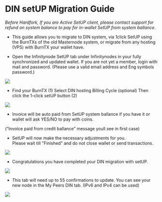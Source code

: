 # DIN setUP Migration Guide



*Before Hardfork, If you are Active SetUP client, please contact support for refund on system balance to pay for in-wallet SetUP from system ballance.*




- This guide allows you to migrate to DIN system, via 1click SetUP using the BurnTXs of the old Masternode system, or migrate from any hosting (VPS) with BurnTX your wallet have.



- Open the Infinitynode SetUP tab under Infinitynodes in your fully synchronized and updated wallet. If you are not yet a member, login with mail and password. (Please use a valid email address and Eng symbols password.)



![](https://lh6.googleusercontent.com/Iw9uS0hnpIVKR1W-H2i4ricdpscc76kHo4xddTvNpa6Qd7WdjGgvHzacRTV2HqUVotxlJFS1Nr9phu_QVDgxYQ1HUR1vf0T4cRTBhdOWxJt122M35RFk71oefXBQGjyi3MPKZ7S_)





- Find your BurnTX (1) Select DIN hosting Billing Cycle (optional) Then click the 1-click setUP button (2)



![](https://lh3.googleusercontent.com/cPx8JhCXPO4lT06PiGq7nxZcmrPMqBBTgqUiwSylH04LqO0m6c6GkyjhU7iuPpzLAkwYsZv73uxibkGwPb_QfOl0qYHFYN90yXItldwGVtgaFed3SBPN7Br54m0og9ze1c0Rq2OE)




- Invoice will be auto paid from SetUP system ballance if you have it or wallet will ask YES/NO to pay with coins.

(“Invoice paid from credit ballance” message youll see in first case)

  

- SetUP will now make the necessary adjustments for you.  
Please wait till "Finished" and do not close wallet or send transactions.

  



![](https://lh4.googleusercontent.com/bgvjfPPCvIFcrjn7myrNPnDVYAN_nyqNqrl9J_FfEtQ0FeHAOQTsa9EXX6n2BBgzHmQj3wQb4k_W3kEdgVMJITQSiaTR64OZBPo4Wbs0xrGemNJ3rifkefzrGi_8GQacWWx-pEL3)

  
  

- Congratulations you have completed your DIN migration with setUP.



![](https://lh4.googleusercontent.com/JCgCxCc6onf5aAuxttVgDIQnC2l99FoM8JnqzN9L5jKwWIaDTuaYtQxBPMOFk_TGxOti9o0-A4LyHZNR1l7fc3IJ-GLRJyWVp2JV9o1UhZ4PXBqxixPLPWl--1FTfKyzT0HbuzeB)




- This tab will need up to 55 confirmations to update. You can see your new node in the My Peers DIN tab. (IPv6 and IPv4 can be used)

  

![](https://lh4.googleusercontent.com/Rgh6s_2qca_A3QFlH4DlcX77NPluTuEfwnBTRY9SwnKzrBh7e_yZwtEFxzKYxHClwUywnX-mM3WAZHvBFrUo0GbcoWG2a8ubwQsowGARsMIcVoJnq7UzUCRUX3TIzNR4k8DeZX1X)

